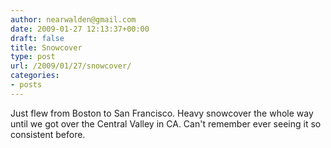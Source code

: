 ```yaml
---
author: nearwalden@gmail.com
date: 2009-01-27 12:13:37+00:00
draft: false
title: Snowcover
type: post
url: /2009/01/27/snowcover/
categories:
- posts
---
```


Just flew from Boston to San Francisco.  Heavy snowcover the whole way until we got over the Central Valley in CA.  Can't remember ever seeing it so consistent before.



